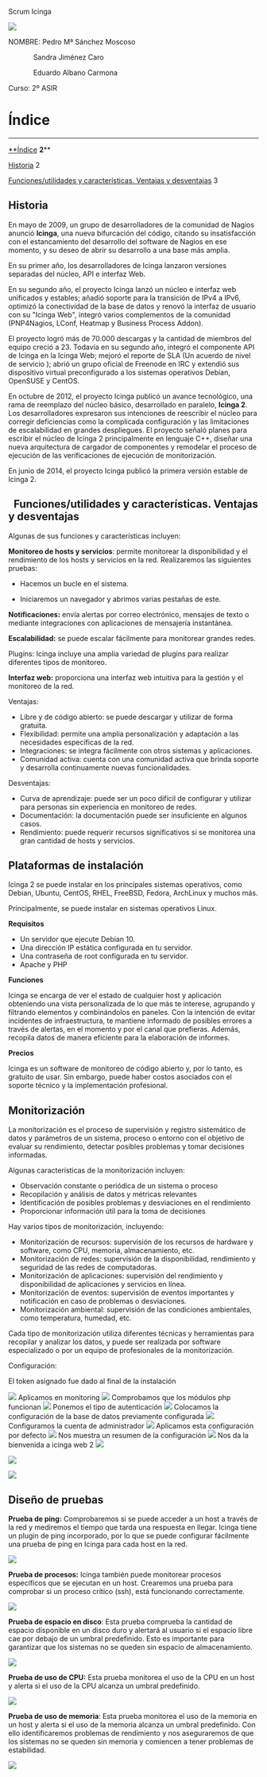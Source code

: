 ﻿
Scrum Icinga

![](./img_icinga/Aspose.Words.7ff0228a-8ad0-4399-91bf-b9fa8f92ae39.001.png)




NOMBRE:	Pedro Mª Sánchez Moscoso

`		`Sandra Jiménez Caro

`		`Eduardo Albano Carmona

Curso: 2º ASIR 

# Índice
-----
[**Índice](#_9fb30wxk007a)	**2****

[Historia](#_sz8c47ds6hl5)	2

[Funciones/utilidades y características. Ventajas y desventajas](#_x9rcmsm78z1g)	3
## **Historia**

En mayo de 2009, un grupo de desarrolladores de la comunidad de Nagios anunció **Icinga**, una nueva bifurcación del código, citando su insatisfacción con el estancamiento del desarrollo del software de Nagios en ese momento, y su deseo de abrir su desarrollo a una base más amplia.

En su primer año, los desarrolladores de Icinga lanzaron versiones separadas del núcleo, API e interfaz Web.

En su segundo año, el proyecto Icinga lanzó un núcleo e interfaz web unificados y estables; añadió soporte para la transición de IPv4 a IPv6, optimizó la conectividad de la base de datos y renovó la interfaz de usuario con su "Icinga Web", integró varios complementos de la comunidad (PNP4Nagios, LConf, Heatmap y Business Process Addon). 

El proyecto logró más de 70.000 descargas y la cantidad de miembros del equipo creció a 23. Todavía en su segundo año, integró el componente API de Icinga en la Icinga Web; mejoró el reporte de SLA (Un acuerdo de nivel de servicio ); abrió un grupo oficial de Freenode en IRC y extendió sus dispositivo virtual preconfigurado a los sistemas operativos Debian, OpenSUSE y CentOS.

En octubre de 2012, el proyecto Icinga publicó un avance tecnológico, una rama de reemplazo del núcleo básico, desarrollado en paralelo, **Icinga 2**. Los desarrolladores expresaron sus intenciones de reescribir el núcleo para corregir deficiencias como la complicada configuración y las limitaciones de escalabilidad en grandes despliegues.​ El proyecto señaló planes para escribir el núcleo de Icinga 2 principalmente en lenguaje C++, diseñar una nueva arquitectura de cargador de componentes y remodelar el proceso de ejecución de las verificaciones de ejecución de monitorización.

En junio de 2014, el proyecto Icinga publicó la primera versión estable de Icinga 2.​
## ` `**Funciones/utilidades y características. Ventajas y desventajas**

Algunas de sus funciones y características incluyen:

**Monitoreo de hosts y servicios**: permite monitorear la disponibilidad y el rendimiento de los hosts y servicios en la red. Realizaremos las siguientes pruebas:

- Hacemos un bucle en el sistema.

- Iniciaremos un navegador y abrimos varias pestañas de este.

**Notificaciones:** envía alertas por correo electrónico, mensajes de texto o mediante integraciones con aplicaciones de mensajería instantánea.

**Escalabilidad:** se puede escalar fácilmente para monitorear grandes redes.

Plugins: Icinga incluye una amplia variedad de plugins para realizar diferentes tipos de monitoreo.

**Interfaz web:** proporciona una interfaz web intuitiva para la gestión y el monitoreo de la red.







Ventajas:

- Libre y de código abierto: se puede descargar y utilizar de forma gratuita.
- Flexibilidad: permite una amplia personalización y adaptación a las necesidades específicas de la red.
- Integraciones: se integra fácilmente con otros sistemas y aplicaciones.
- Comunidad activa: cuenta con una comunidad activa que brinda soporte y desarrolla continuamente nuevas funcionalidades.

Desventajas:

- Curva de aprendizaje: puede ser un poco difícil de configurar y utilizar para personas sin experiencia en monitoreo de redes.
- Documentación: la documentación puede ser insuficiente en algunos casos.
- Rendimiento: puede requerir recursos significativos si se monitorea una gran cantidad de hosts y servicios.


## **Plataformas de instalación**

Icinga 2 se puede instalar en los principales sistemas operativos, como Debian, Ubuntu, CentOS, RHEL, FreeBSD, Fedora, ArchLinux y muchos más.

Principalmente, se puede instalar en sistemas operativos Linux.

**Requisitos**

- Un servidor que ejecute Debian 10.
- Una dirección IP estática configurada en tu servidor.
- Una contraseña de root configurada en tu servidor.
- Apache y PHP

**Funciones**

Icinga se encarga de ver el estado de cualquier host y aplicación obteniendo una vista personalizada de lo que más te interese, agrupando y filtrando elementos y combinándolos en paneles. Con la intención de evitar incidentes de infraestructura, te mantiene informado de posibles errores a través de alertas, en el momento y por el canal que prefieras. Además, recopila datos de manera eficiente para la elaboración de informes.

**Precios**

Icinga es un software de monitoreo de código abierto y, por lo tanto, es gratuito de usar. Sin embargo, puede haber costos asociados con el soporte técnico y la implementación profesional.




## **Monitorización**

La monitorización es el proceso de supervisión y registro sistemático de datos y parámetros de un sistema, proceso o entorno con el objetivo de evaluar su rendimiento, detectar posibles problemas y tomar decisiones informadas.

Algunas características de la monitorización incluyen:

- Observación constante o periódica de un sistema o proceso
- Recopilación y análisis de datos y métricas relevantes
- Identificación de posibles problemas y desviaciones en el rendimiento
- Proporcionar información útil para la toma de decisiones

Hay varios tipos de monitorización, incluyendo:

- Monitorización de recursos: supervisión de los recursos de hardware y software, como CPU, memoria, almacenamiento, etc.
- Monitorización de redes: supervisión de la disponibilidad, rendimiento y seguridad de las redes de computadoras.
- Monitorización de aplicaciones: supervisión del rendimiento y disponibilidad de aplicaciones y servicios en línea.
- Monitorización de eventos: supervisión de eventos importantes y notificación en caso de problemas o desviaciones.
- Monitorización ambiental: supervisión de las condiciones ambientales, como temperatura, humedad, etc.

Cada tipo de monitorización utiliza diferentes técnicas y herramientas para recopilar y analizar los datos, y puede ser realizada por software especializado o por un equipo de profesionales de la monitorización.

Configuración:

El token asignado fue dado al final de la instalación

![](./img_icinga/Aspose.Words.7ff0228a-8ad0-4399-91bf-b9fa8f92ae39.002.png)
Aplicamos en monitoring
![](./img_icinga/Aspose.Words.7ff0228a-8ad0-4399-91bf-b9fa8f92ae39.003.png)
Comprobamos que los módulos php funcionan
![](./img_icinga/Aspose.Words.7ff0228a-8ad0-4399-91bf-b9fa8f92ae39.004.png)
Ponemos el tipo de autenticación
![](./img_icinga/Aspose.Words.7ff0228a-8ad0-4399-91bf-b9fa8f92ae39.005.png)
Colocamos la configuración de la base de datos previamente configurada
![](./img_icinga/Aspose.Words.7ff0228a-8ad0-4399-91bf-b9fa8f92ae39.006.png)
Configuramos la cuenta de administrador
![](./img_icinga/Aspose.Words.7ff0228a-8ad0-4399-91bf-b9fa8f92ae39.007.png)
Aplicamos esta configuración por defecto
![](./img_icinga/Aspose.Words.7ff0228a-8ad0-4399-91bf-b9fa8f92ae39.008.png)
Nos muestra un resumen de la configuración
![](./img_icinga/Aspose.Words.7ff0228a-8ad0-4399-91bf-b9fa8f92ae39.009.png)
Nos da la bienvenida a icinga web 2
![](./img_icinga/Aspose.Words.7ff0228a-8ad0-4399-91bf-b9fa8f92ae39.010.png)









![](./img_icinga/Aspose.Words.7ff0228a-8ad0-4399-91bf-b9fa8f92ae39.011.png)

![](./img_icinga/Aspose.Words.7ff0228a-8ad0-4399-91bf-b9fa8f92ae39.012.png)

## **Diseño de pruebas**
**Prueba de ping:** Comprobaremos si se puede acceder a un host a través de la red y mediremos el tiempo que tarda una respuesta en llegar. Icinga tiene un plugin de ping incorporado, por lo que se puede configurar fácilmente una prueba de ping en Icinga para cada host en la red.

![](./img_icinga/Aspose.Words.7ff0228a-8ad0-4399-91bf-b9fa8f92ae39.013.png)





**Prueba de procesos:** Icinga también puede monitorear procesos específicos que se ejecutan en un host. Crearemos una prueba para comprobar si un proceso crítico (ssh), está funcionando correctamente.

![](./img_icinga/Aspose.Words.7ff0228a-8ad0-4399-91bf-b9fa8f92ae39.014.png)



**Prueba de espacio en disco**: Esta prueba comprueba la cantidad de espacio disponible en un disco duro y alertará al usuario si el espacio libre cae por debajo de un umbral predefinido. Esto es importante para garantizar que los sistemas no se queden sin espacio de almacenamiento.

![](./img_icinga/Aspose.Words.7ff0228a-8ad0-4399-91bf-b9fa8f92ae39.015.png)

**Prueba de uso de CPU:** Esta prueba monitorea el uso de la CPU en un host y alerta si el uso de la CPU alcanza un umbral predefinido.

![](./img_icinga/Aspose.Words.7ff0228a-8ad0-4399-91bf-b9fa8f92ae39.016.png)

**Prueba de uso de memoria**: Esta prueba monitorea el uso de la memoria en un host y alerta si el uso de la memoria alcanza un umbral predefinido. Con ello identificaremos problemas de rendimiento y nos aseguraremos de que los sistemas no se queden sin memoria y comiencen a tener problemas de estabilidad.

![](./img_icinga/Aspose.Words.7ff0228a-8ad0-4399-91bf-b9fa8f92ae39.017.png)

